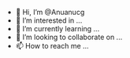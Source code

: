 - 👋 Hi, I’m @Anuanucg
- 👀 I’m interested in ...
- 🌱 I’m currently learning ...
- 💞️ I’m looking to collaborate on ...
- 📫 How to reach me ...

<!---
Anuanucg/Anuanucg is a ✨ special ✨ repository because its `README.md` (this file) appears on your GitHub profile.
You can click the Preview link to take a look at your changes.
--->
